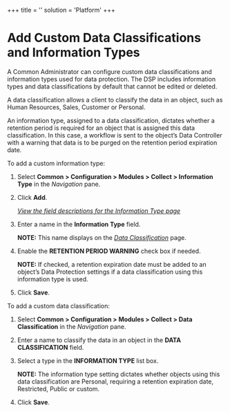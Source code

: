 +++
title = ''
solution = 'Platform'
+++

# Add Custom Data Classifications and Information Types

A Common Administrator can configure custom data classifications and
information types used for data protection. The DSP includes information
types and data classifications by default that cannot be edited or
deleted.

A data classification allows a client to classify the data in an object,
such as Human Resources, Sales, Customer or Personal.

An information type, assigned to a data classification, dictates whether
a retention period is required for an object that is assigned this data
classification. In this case, a workflow is sent to the object’s Data
Controller with a warning that data is to be purged on the retention
period expiration date.

To add a custom information type:

1.  Select **Common \> Configuration \> Modules \> Collect \>
    Information Type** in the *Navigation* pane.

2.  Click **Add**.
    
    *[View the field descriptions for the Information Type
    page](../Page_Desc/Information%20Type.htm)*

3.  Enter a name in the **Information Type** field.
    
    **NOTE:** This name displays on the *[Data
    Classification](../Page_Desc/Data%20Classification.htm)* page.

4.  Enable the **RETENTION PERIOD WARNING** check box if needed.
    
    **NOTE:** If checked, a retention expiration date must be added to
    an object’s Data Protection settings if a data classification using
    this information type is used.

5.  Click **Save**.

To add a custom data classification:

1.  Select **Common \> Configuration \> Modules \> Collect \> Data
    Classification** in the *Navigation* pane.

2.  Enter a name to classify the data in an object in the **DATA
    CLASSIFICATION** field.

3.  Select a type in the **INFORMATION TYPE** list box.
    
    **NOTE:** The information type setting dictates whether objects
    using this data classification are Personal, requiring a retention
    expiration date, Restricted, Public or custom.

4.  Click **Save**.
